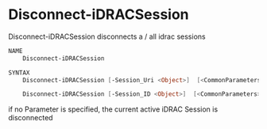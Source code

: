 ﻿# Disconnect-iDRACSession

Disconnect-iDRACSession disconnects a / all idrac sessions
```Powershell
NAME
    Disconnect-iDRACSession

SYNTAX
    Disconnect-iDRACSession [-Session_Uri <Object>]  [<CommonParameters>]

    Disconnect-iDRACSession [-Session_ID <Object>]  [<CommonParameters>]
```

if no Parameter is specified, the current active iDRAC Session is disconnected

